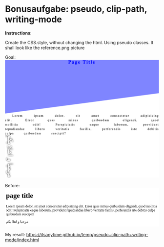 # Bonusaufgabe: pseudo, clip-path, writing-mode

**Instructions**:

Create the CSS.style, without changing the html. Using pseudo classes. 
It shall look like the reference.png picture

Goal: </br>
![alt-text](reference.png "Reference Image")

Before: </br>
![alt-text](vorher.png "before")

My result: https://itsanytime.github.io/temp/pseudo+clip-path+writing-mode/index.html